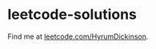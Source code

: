 # leetcode-solutions
Find me at [leetcode.com/HyrumDickinson](https://leetcode.com/HyrumDickinson).
